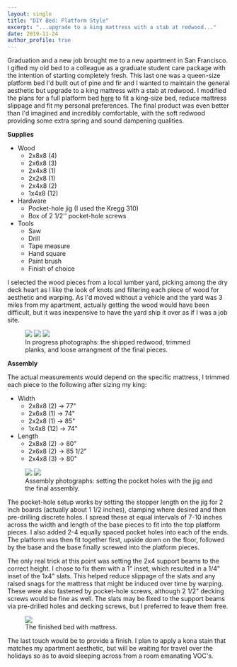 ```yaml
---
layout: single
title: "DIY Bed: Platform Style"
excerpt: "...upgrade to a king mattress with a stab at redwood..."
date: 2019-11-24
author_profile: true
---
```



Graduation and a new job brought me to a new apartment in San Francisco. 
I gifted my old bed to a colleague as a graduate student care package with the intention of starting completely fresh. This last one was a queen-size platform bed I'd built out of pine and fir and I wanted to maintain the general aesthetic but upgrade to a king mattress with a stab at redwood. I modified the plans for a full platform bed [here](https://www.shanty-2-chic.com/wp-content/uploads/2014/08/DIY-Platform-Bed.pdf) to fit a king-size bed, reduce mattress slippage and fit my personal preferences. The final product was even better than I'd imagined and incredibly comfortable, with the soft redwood providing some extra spring and sound dampening qualities.


**Supplies** 

- Wood
  + 2x8x8 (4)  
  + 2x6x8 (3)  
  + 2x4x8 (1)  
  + 2x2x8 (1)  
  + 2x4x8 (2)  
  + 1x4x8 (12)  
- Hardware  
  + Pocket-hole jig (I used the Kregg 310)  
  + Box of 2 1/2'' pocket-hole screws    
- Tools  
  + Saw  
  + Drill  
  + Tape measure  
  + Hand square  
  + Paint brush  
  + Finish of choice  


I selected the wood pieces from a local lumber yard, picking among the dry deck heart as I like the look of knots and filtering each piece of wood for aesthetic and warping. As I'd moved without a vehicle and the yard was 3 miles from my apartment, actually getting the wood would have been difficult, but it was inexpensive to have the yard ship it over as if I was a job site.  


<figure class="third">
	<a href="/assets/images/2019-11-24-bed_project/redwood.jpg"><img src="/assets/images/2019-11-24-bed_project/redwood.jpg"></a>
	<a href="/assets/images/2019-11-24-bed_project/cutting.jpg"><img src="/assets/images/2019-11-24-bed_project/cutting.jpg"></a>
	<a href="/assets/images/2019-11-24-bed_project/arrangement.jpg"><img src="/assets/images/2019-11-24-bed_project/arrangement.jpg"></a>
	<figcaption>In progress photographs: the shipped redwood, trimmed planks, and loose arrangment of the final pieces.</figcaption>
</figure>


**Assembly** 


The actual measurements would depend on the specific mattress, I trimmed each piece to the following after sizing my king:  

- Width  
  + 2x8x8 (2) &#8594; 77"  
  + 2x6x8 (1) &#8594; 74"  
  + 2x2x8 (1) &#8594; 85"  
  + 1x4x8 (12) &#8594; 74"  
- Length  
  + 2x8x8 (2) &#8594; 80"  
  + 2x6x8 (2) &#8594; 85 1/2"  
  + 2x4x8 (3) &#8594; 80"  


<figure class="half">
        <a href="/assets/images/2019-11-24-bed_project/pocket_holes.jpg"><img src="/assets/images/2019-11-24-bed_project/pocket_holes.jpg"></a>
        <a href="/assets/images/2019-11-24-bed_project/completed_bed.jpg"><img src="/assets/images/2019-11-24-bed_project/completed_bed.jpg"></a>
       <figcaption>Assembly photographs: setting the pocket holes with the jig and the final assembly.</figcaption>
</figure>

The pocket-hole setup works by setting the stopper length on the jig for 2 inch boards (actually about 1 1/2 inches), clamping where desired and then pre-drilling discrete holes. I spread these at equal intervals of 7-10 inches across the width and length of the base pieces to fit into the top platform pieces. I also added 2-4 equally spaced pocket holes into each of the ends. The platform was then fit together first, upside down on the floor, followed by the base and the base finally screwed into the platform pieces.   

The only real trick at this point was setting the 2x4 support beams to the correct height. I chose to fix them with a 1" inset, which resulted in a 1/4" inset of the 1x4" slats. This helped reduce slippage of the slats and any raised snags for the mattress that might be induced over time by warping. These were also fastened by pocket-hole screws, although 2 1/2" decking screws would be fine as well. The slats may be fixed to the support beams via pre-drilled holes and decking screws, but I preferred to leave them free.   


<figure>
        <a href="/assets/images/2019-11-24-bed_project/finished.jpg"><img src="/assets/images/2019-11-24-bed_project/finished.jpg"></a>
      <figcaption>The finished bed with mattress.</figcaption>
</figure>


The last touch would be to provide a finish. I plan to apply a kona stain that matches my apartment aesthetic, but will be waiting for travel over the holidays so as to avoid sleeping across from a room emanating VOC's.  


